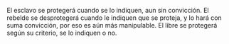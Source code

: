 El esclavo se protegerá cuando se lo indiquen, aun sin convicción. El rebelde se desprotegerá cuando le indiquen que se proteja, y lo hará con suma convicción, por eso es aún más manipulable. El libre se protegerá según su criterio, se lo indiquen o no.